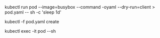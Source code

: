kubectl run pod --image=busybox --command -oyaml --dry-run=client > pod.yaml -- sh -c 'sleep 1d'

kubectl -f pod.yaml create

kubectl exec -it pod --sh
